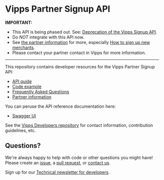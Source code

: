# Vipps Partner Signup API

**IMPORTANT:**
* This API is being phased out. See:
[Deprecation of the Vipps Signup API](vipps-signup-api-deprecation.md).
* Do _*NOT*_ integrate with this API now.
* See
[the partner information](https://github.com/vippsas/vipps-partner)
for more, especially
[How to sign up new merchants](https://github.com/vippsas/vipps-partner#how-to-sign-up-new-merchants).
* Please contact your partner contact in Vipps for more information.

----

This repository contains developer resources for the Vipps Partner Signup API:

* [API guide](https://github.com/vippsas/vipps-signup-api/blob/master/vipps-signup-api.md)
* [Code example](code-example/)
* [Frequently Asked Questions](vipps-signup-api-faq.md)
* [Partner information](https://github.com/vippsas/vipps-partner)

You can peruse the API reference documentation here:
* [Swagger UI](https://vippsas.github.io/vipps-signup-api/)

See the [Vipps Developers repository](https://github.com/vippsas/vipps-developers)
for
contact information,
contribution guidelines,
etc.

## Questions?

We're always happy to help with code or other questions you might have!
Please create an [issue](https://github.com/vippsas/vipps-signup-api/issues),
a [pull request](https://github.com/vippsas/vipps-signup-api/pulls),
or [contact us](https://github.com/vippsas/vipps-developers/blob/master/contact.md).

Sign up for our [Technical newsletter for developers](https://github.com/vippsas/vipps-developers/tree/master/newsletters).
